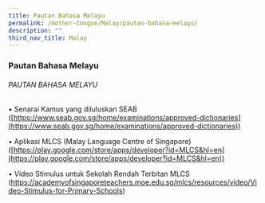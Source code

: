 ```yaml
---
title: Pautan Bahasa Melayu
permalink: /mother-tongue/Malay/pautan-bahasa-melayu/
description: ""
third_nav_title: Malay
---
```

### Pautan Bahasa Melayu


###### PAUTAN BAHASA MELAYU

•	Senarai Kamus yang diluluskan SEAB 
([https://www.seab.gov.sg/home/examinations/approved-dictionaries](https://www.seab.gov.sg/home/examinations/approved-dictionaries))

•	Aplikasi MLCS (Malay Language Centre of Singapore)
([https://play.google.com/store/apps/developer?id=MLCS&hl=en](https://play.google.com/store/apps/developer?id=MLCS&hl=en))

•	Video Stimulus untuk Sekolah Rendah Terbitan MLCS
(https://academyofsingaporeteachers.moe.edu.sg/mlcs/resources/video/Video-Stimulus-for-Primary-Schools)